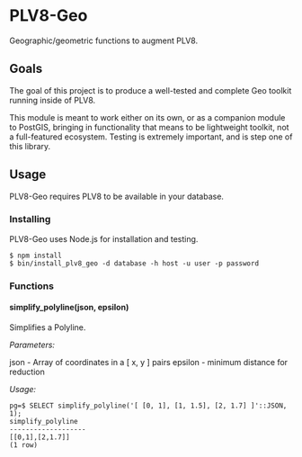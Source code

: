 # PLV8-Geo

Geographic/geometric functions to augment PLV8.

## Goals

The goal of this project is to produce a well-tested and complete Geo toolkit running inside of PLV8.

This module is meant to work either on its own, or as a companion module to PostGIS, bringing in functionality that means to be lightweight toolkit, not a full-featured ecosystem.  Testing is extremely important, and is step one of this library.

## Usage

PLV8-Geo requires PLV8 to be available in your database.

### Installing

PLV8-Geo uses Node.js for installation and testing.

```
$ npm install
$ bin/install_plv8_geo -d database -h host -u user -p password
```

### Functions

#### simplify_polyline(json, epsilon)

Simplifies a Polyline.

_Parameters:_

json - Array of coordinates in a [ x, y ] pairs
epsilon - minimum distance for reduction

_Usage:_

```
pg=$ SELECT simplify_polyline('[ [0, 1], [1, 1.5], [2, 1.7] ]'::JSON, 1);
simplify_polyline
-------------------
[[0,1],[2,1.7]]
(1 row)
```

